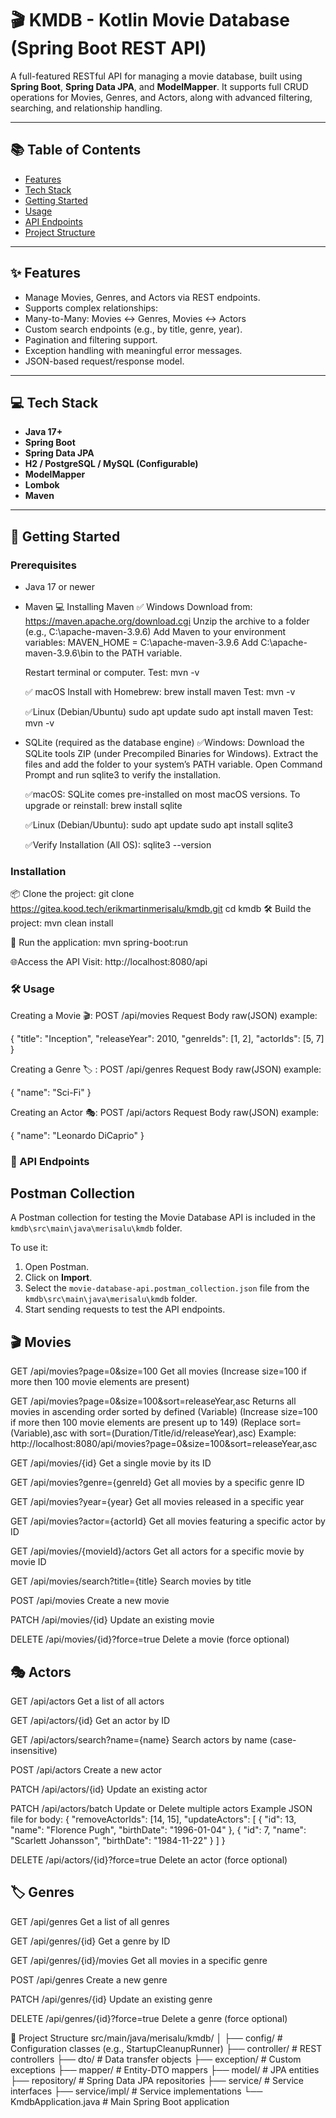 # 🎬 KMDB - Kotlin Movie Database (Spring Boot REST API)

A full-featured RESTful API for managing a movie database, built using **Spring Boot**, **Spring Data JPA**, and **ModelMapper**. It supports full CRUD operations for Movies, Genres, and Actors, along with advanced filtering, searching, and relationship handling.

---

## 📚 Table of Contents

- [Features](#features)
- [Tech Stack](#tech-stack)
- [Getting Started](#getting-started)
- [Usage](#usage)
- [API Endpoints](#api-endpoints)
- [Project Structure](#project-structure)

---

## ✨ Features
- Manage Movies, Genres, and Actors via REST endpoints.
- Supports complex relationships:
- Many-to-Many: Movies ↔ Genres, Movies ↔ Actors
- Custom search endpoints (e.g., by title, genre, year).
- Pagination and filtering support.
- Exception handling with meaningful error messages.
- JSON-based request/response model.

---

## 💻 Tech Stack

- **Java 17+**
- **Spring Boot**
- **Spring Data JPA**
- **H2 / PostgreSQL / MySQL (Configurable)**
- **ModelMapper**
- **Lombok**
- **Maven**

---

## 🚀 Getting Started

### Prerequisites
- Java 17 or newer
- Maven
    💻 Installing Maven
    ✅ Windows
    Download from: https://maven.apache.org/download.cgi
    Unzip the archive to a folder (e.g., C:\apache-maven-3.9.6)
    Add Maven to your environment variables:
        MAVEN_HOME = C:\apache-maven-3.9.6
        Add C:\apache-maven-3.9.6\bin to the PATH variable.

    Restart terminal or computer.
    Test:
    mvn -v

    ✅ macOS
    Install with Homebrew:
    brew install maven
    Test:
    mvn -v

    ✅Linux (Debian/Ubuntu)
    sudo apt update
    sudo apt install maven
    Test:
    mvn -v

- SQLite (required as the database engine)
    ✅Windows:
        Download the SQLite tools ZIP (under Precompiled Binaries for Windows).
        Extract the files and add the folder to your system’s PATH variable.
        Open Command Prompt and run sqlite3 to verify the installation.

    ✅macOS:
    SQLite comes pre-installed on most macOS versions. To upgrade or reinstall:
    brew install sqlite

    ✅Linux (Debian/Ubuntu):
        sudo apt update
        sudo apt install sqlite3

    ✅Verify Installation (All OS):
        sqlite3 --version


### Installation

📦 Clone the project:
    git clone https://gitea.kood.tech/erikmartinmerisalu/kmdb.git
    cd kmdb
🛠 Build the project:
    mvn clean install

🚀 Run the application:
    mvn spring-boot:run

🌐Access the API
    Visit: http://localhost:8080/api

### 🛠️ Usage

Creating a Movie 🎬:
    POST /api/movies
    Request Body raw(JSON) example:

{
"title": "Inception",
"releaseYear": 2010,
"genreIds": [1, 2],
"actorIds": [5, 7]
}

Creating a Genre 🏷️ :
    POST /api/genres
    Request Body raw(JSON) example:

{
"name": "Sci-Fi"
}

Creating an Actor 🎭:
    POST /api/actors
    Request Body raw(JSON) example:

{
"name": "Leonardo DiCaprio"
}

### 📡 API Endpoints

## Postman Collection
A Postman collection for testing the Movie Database API is included in the `kmdb\src\main\java\merisalu\kmdb` folder.

To use it:
1. Open Postman.
2. Click on **Import**.
3. Select the `movie-database-api.postman_collection.json` file from the `kmdb\src\main\java\merisalu\kmdb` folder.
4. Start sending requests to test the API endpoints.

## 🎬 Movies

GET /api/movies?page=0&size=100
    Get all movies (Increase size=100 if more then 100 movie elements are present)

GET /api/movies?page=0&size=100&sort=releaseYear,asc
    Returns all movies in ascending order sorted by defined (Variable)
    (Increase size=100 if more then 100 movie elements are present up to 149)
    (Replace sort=(Variable),asc with sort=(Duration/Title/id/releaseYear),asc)
    Example: http://localhost:8080/api/movies?page=0&size=100&sort=releaseYear,asc

GET /api/movies/{id}
    Get a single movie by its ID

GET /api/movies?genre={genreId}
    Get all movies by a specific genre ID

GET /api/movies?year={year}
    Get all movies released in a specific year

GET /api/movies?actor={actorId}
    Get all movies featuring a specific actor by ID

GET /api/movies/{movieId}/actors
    Get all actors for a specific movie by movie ID

GET /api/movies/search?title={title}
    Search movies by title

POST /api/movies
    Create a new movie

PATCH /api/movies/{id}
    Update an existing movie

DELETE /api/movies/{id}?force=true
    Delete a movie (force optional)

## 🎭 Actors

GET /api/actors
    Get a list of all actors

GET /api/actors/{id}
    Get an actor by ID

GET /api/actors/search?name={name}
    Search actors by name (case-insensitive)

POST /api/actors
    Create a new actor

PATCH /api/actors/{id}
    Update an existing actor

PATCH /api/actors/batch
    Update or Delete multiple actors
    Example JSON file for body:
{
    "removeActorIds": [14, 15],
    "updateActors": [
        {
        "id": 13,
        "name": "Florence Pugh",
        "birthDate": "1996-01-04"
        },
        {
        "id": 7,
        "name": "Scarlett Johansson",
        "birthDate": "1984-11-22"
        }
    ]
}

DELETE /api/actors/{id}?force=true
    Delete an actor (force optional)

## 🏷️ Genres

GET /api/genres
    Get a list of all genres

GET /api/genres/{id}
    Get a genre by ID

GET /api/genres/{id}/movies
    Get all movies in a specific genre

POST /api/genres
    Create a new genre

PATCH /api/genres/{id}
    Update an existing genre

DELETE /api/genres/{id}?force=true
    Delete a genre (force optional)


📂 Project Structure
src/main/java/merisalu/kmdb/
│
├── config/            # Configuration classes (e.g., StartupCleanupRunner)
├── controller/        # REST controllers
├── dto/               # Data transfer objects
├── exception/         # Custom exceptions
├── mapper/            # Entity-DTO mappers
├── model/             # JPA entities
├── repository/        # Spring Data JPA repositories
├── service/           # Service interfaces
├── service/impl/      # Service implementations
└── KmdbApplication.java  # Main Spring Boot application